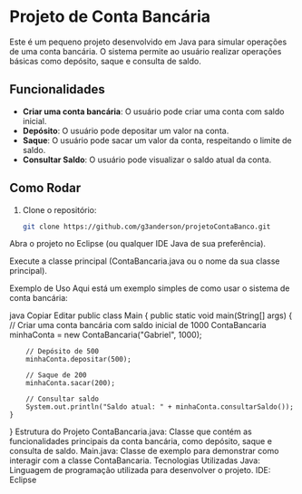 # Projeto de Conta Bancária

Este é um pequeno projeto desenvolvido em Java para simular operações de uma conta bancária. O sistema permite ao usuário realizar operações básicas como depósito, saque e consulta de saldo.

## Funcionalidades

- **Criar uma conta bancária**: O usuário pode criar uma conta com saldo inicial.
- **Depósito**: O usuário pode depositar um valor na conta.
- **Saque**: O usuário pode sacar um valor da conta, respeitando o limite de saldo.
- **Consultar Saldo**: O usuário pode visualizar o saldo atual da conta.

## Como Rodar

1. Clone o repositório:
   ```bash
   git clone https://github.com/g3anderson/projetoContaBanco.git
Abra o projeto no Eclipse (ou qualquer IDE Java de sua preferência).

Execute a classe principal (ContaBancaria.java ou o nome da sua classe principal).

Exemplo de Uso
Aqui está um exemplo simples de como usar o sistema de conta bancária:

java
Copiar
Editar
public class Main {
    public static void main(String[] args) {
        // Criar uma conta bancária com saldo inicial de 1000
        ContaBancaria minhaConta = new ContaBancaria("Gabriel", 1000);

        // Depósito de 500
        minhaConta.depositar(500);

        // Saque de 200
        minhaConta.sacar(200);

        // Consultar saldo
        System.out.println("Saldo atual: " + minhaConta.consultarSaldo());
    }
}
Estrutura do Projeto
ContaBancaria.java: Classe que contém as funcionalidades principais da conta bancária, como depósito, saque e consulta de saldo.
Main.java: Classe de exemplo para demonstrar como interagir com a classe ContaBancaria.
Tecnologias Utilizadas
Java: Linguagem de programação utilizada para desenvolver o projeto.
IDE: Eclipse 
